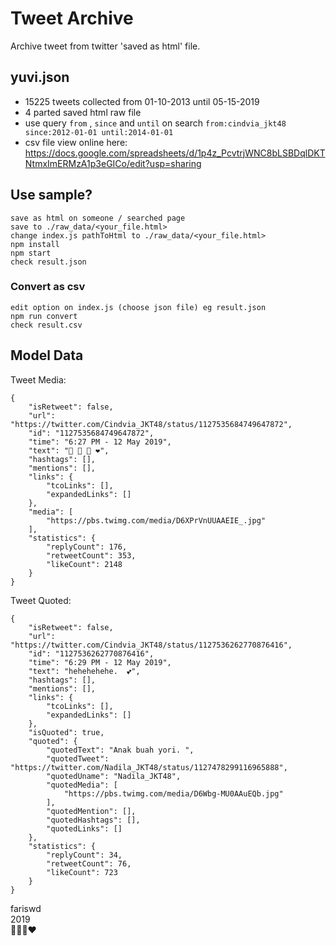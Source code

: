 # Tweet Archive
Archive tweet from twitter 'saved as html' file.

## yuvi.json
- 15225 tweets collected from 01-10-2013 until 05-15-2019
- 4 parted saved html raw file
- use query ```from``` , ```since``` and ```until``` on search ```from:cindvia_jkt48 since:2012-01-01 until:2014-01-01```
- csv file view online here: https://docs.google.com/spreadsheets/d/1p4z_PcvtrjWNC8bLSBDqlDKTNtmxImERMzA1p3eGICo/edit?usp=sharing 

## Use sample?
```
save as html on someone / searched page
save to ./raw_data/<your_file.html>
change index.js pathToHtml to ./raw_data/<your_file.html>
npm install
npm start
check result.json
```

### Convert as csv
```
edit option on index.js (choose json file) eg result.json
npm run convert
check result.csv
```

## Model Data
Tweet Media:
```
{
    "isRetweet": false,
    "url": "https://twitter.com/Cindvia_JKT48/status/1127535684749647872",
    "id": "1127535684749647872",
    "time": "6:27 PM - 12 May 2019",
    "text": "🐰 🐰 🐰 ❤️",
    "hashtags": [],
    "mentions": [],
    "links": {
        "tcoLinks": [],
        "expandedLinks": []
    },
    "media": [
        "https://pbs.twimg.com/media/D6XPrVnUUAAEIE_.jpg"
    ],
    "statistics": {
        "replyCount": 176,
        "retweetCount": 353,
        "likeCount": 2148
    }
}
```
Tweet Quoted:
```
{
    "isRetweet": false,
    "url": "https://twitter.com/Cindvia_JKT48/status/1127536262770876416",
    "id": "1127536262770876416",
    "time": "6:29 PM - 12 May 2019",
    "text": "hehehehehe.  💕",
    "hashtags": [],
    "mentions": [],
    "links": {
        "tcoLinks": [],
        "expandedLinks": []
    },
    "isQuoted": true,
    "quoted": {
        "quotedText": "Anak buah yori. ",
        "quotedTweet": "https://twitter.com/Nadila_JKT48/status/1127478299116965888",
        "quotedUname": "Nadila_JKT48",
        "quotedMedia": [
            "https://pbs.twimg.com/media/D6Wbg-MU0AAuEQb.jpg"
        ],
        "quotedMention": [],
        "quotedHashtags": [],
        "quotedLinks": []
    },
    "statistics": {
        "replyCount": 34,
        "retweetCount": 76,
        "likeCount": 723
    }
}
```

fariswd  
2019  
🐰🐰🐰❤️  
